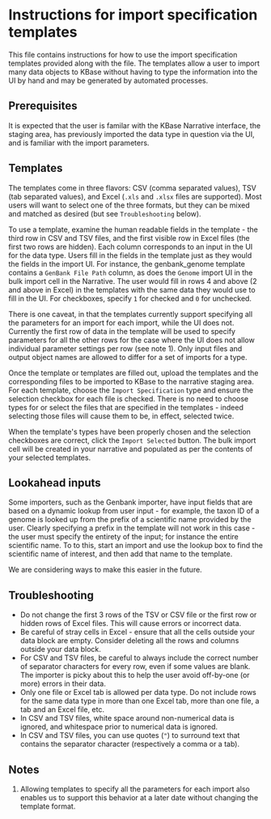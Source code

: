 # Instructions for import specification templates

This file contains instructions for how to use the import specification templates provided
along with the file. The templates allow a user to import many data objects to KBase without
having to type the information into the UI by hand and may be generated by automated processes.

## Prerequisites

It is expected that the user is familar with the KBase Narrative interface, the staging area,
has previously imported the data type in question via the UI, and is familiar with the import
parameters.

## Templates

The templates come in three flavors: CSV (comma separated values), TSV (tab separated values),
and Excel (`.xls` and `.xlsx` files are supported). Most users will want to select one of the
three formats, but they can be mixed and matched as desired (but see `Troubleshooting` below).

To use a template, examine the human readable fields in the template - the third row in CSV
and TSV files, and the first visible row in Excel files (the first two rows are hidden). Each
column corresponds to an input in the UI for the data type. Users fill in the fields in the
template just as they would the fields in the import UI. For instance, the genbank_genome
template contains a `GenBank File Path` column, as does the `Genome` import UI in the bulk
import cell in the Narrative. The user would fill in rows 4 and above (2 and above in Excel)
in the templates with the same data they would use to fill in the UI. For checkboxes, specify
`1` for checked and `0` for unchecked.

There is one caveat, in that the templates currently support specifying all the parameters for
an import for each import, while the UI does not. Currently the first row of data in the template
will be used to specify parameters for all the other rows for the case where the UI
does not allow individual parameter settings per row (see note 1). Only input files and output
object names are allowed to differ for a set of imports for a type.

Once the template or templates are filled out, upload the templates and the corresponding files
to be imported to KBase to the narrative staging area. For each template, choose the
`Import Specification` type and ensure the selection checkbox for each file is checked. There is
no need to choose types for or select the files that are specified in the templates - indeed
selecting those files will cause them to be, in effect, selected twice.

When the template's types have been properly chosen and the selection checkboxes are correct,
click the `Import Selected` button. The bulk import cell will be created in your narrative and
populated as per the contents of your selected templates.

## Lookahead inputs

Some importers, such as the Genbank importer, have input fields that are based on a dynamic
lookup from user input - for example, the taxon ID of a genome is looked up from the prefix
of a scientific name provided by the user. Clearly specifying a prefix in the template will not
work in this case - the user must specify the entirety of the input; for instance the entire
scientific name. To to this, start an import and use the lookup box to find the scientific name
of interest, and then add that name to the template.

We are considering ways to make this easier in the future.

## Troubleshooting

* Do not change the first 3 rows of the TSV or CSV file or the first row or hidden rows of
  Excel files. This will cause errors or incorrect data.
* Be careful of stray cells in Excel - ensure that all the cells outside your data block are
  empty. Consider deleting all the rows and columns outside your data block.
* For CSV and TSV files, be careful to always include the correct number of separator characters
  for every row, even if some values are blank. The importer is picky about this to help the user
  avoid off-by-one (or more) errors in their data.
* Only one file or Excel tab is allowed per data type. Do not include rows for the same data type
  in more than one Excel tab, more than one file, a tab and an Excel file, etc.
* In CSV and TSV files, white space around non-numerical data is ignored, and whitespace prior to
  numerical data is ignored.
* In CSV and TSV files, you can use quotes (`"`) to surround text that contains the separator
  character (respectively a comma or a tab).

## Notes

1. Allowing templates to specify all the parameters for each import also enables us to support
   this behavior at a later date without changing the template format.